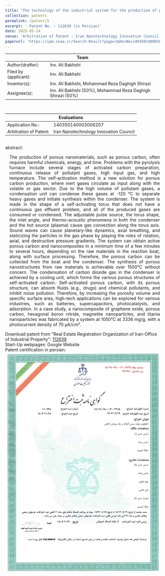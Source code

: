 ```yaml
---
title: "The technology of the industrial system for the production of plasma-based self-activated porous carbon from waste materials by utilization of induction plasma"
collection: patents
permalink: /patent/5
excerpt: ' Patent No. : 112639 (in Persian)'
date: 2025-05-14
venue: 'Arbitration of Patent : Iran Nanotechnology Innovation Council'
paperurl: 'https://ipm.ssaa.ir/Search-Result?page=1&DecNo=140350140003006207&RN=112639'
---
```

 <table>
  <tr>
    <th colspan="2" style="text-align:center; border-bottom-style:solid; border-bottom-width:0.1em;">Team</th>
  </tr>
  <tr>
    <td>Author(drafter):</td>
    <td>Inv. Ali Bakhshi</td>
  </tr>
  <tr>
    <td>Filed by (applicant):</td>
    <td>Inv. Ali Bakhshi</td>
  </tr>
  <tr>
    <td>Inventor(s):</td>
    <td>Inv. Ali Bakhshi, Mohammad Reza Daghigh Shirazi</td>
  </tr>
  <tr>
    <td>Assignee(s):</td>
    <td>Inv. Ali Bakhshi (50%), Mohammad Reza Daghigh Shirazi (50%)</td>
  </tr>
</table>
<br>
 <table>
  <tr>
    <th colspan="2" style="text-align:center; border-bottom-style:solid; border-bottom-width:0.1em;">Evaluations</th>
  </tr>
  <tr>
    <td>Application No.:</td>
    <td>140350140003006207</td>
  </tr>
  <tr>
    <td>Arbitration of Patent:</td>
    <td>Iran Nanotechnology Innovation Council</td>
  </tr>
</table>
<br>
abstract:<br>
<p align="justify" style="padding-left: 1em">The production of porous nanomaterials, such as porous carbon, often requires harmful chemicals, 
energy, and time. Problems with the pyrolysis furnace include several stages of activated carbon preparation, continuous release of pollutant 
gases, high input gas, and high temperature. The self-activation method is a new solution for porous carbon production, where inert gases 
circulate as input along with the volatile or gas sector. Due to the high volume of pollutant gases, a condensation unit can condense 
these gases at -120 °C to separate heavy gases and initiate synthesis within the condenser. The system is made in the shape of a 
self-activating torus that does not have a continuous gas effluent problem, and all of the produced gases are consumed or condensed. 
The adjustable pulse source, the torus shape, the inlet angle, and thermo-acoustic phenomena in both the condenser and the hot source 
(plasma) cause gas convection along the torus axis. Sound waves can cause planetary-like dynamics, axial breathing, and staticizing 
the particles in the gas phase by playing the roles of rotation, axial, and destructive pressure gradients. The system can obtain 
active porous carbon and nanocomposites in a minimum time of a few minutes to several hours, depending on the raw materials in the 
reaction boat, along with surface processing. Therefore, the porous carbon can be collected from the boat and the condenser. 
The synthesis of porous nanostructures from raw materials is achievable over 1500°C without concern. The condensation of carbon 
dioxide gas in the condenser is achieved by a cooling unit, which forms the various porous structures of self-activated carbon. 
Self-activated porous carbon, with its porous structure, can absorb fluids (e.g., drugs) and chemical pollutants, and inhibit noise pollution. 
Therefore, by increasing the porosity volume and specific surface area, high-tech applications can be explored for various industries, 
such as batteries, supercapacitors, photocatalysts, and adsorption. In a case study, a nanocomposite of graphene oxide, porous carbon, 
hexagonal boron nitride, magnetite nanoparticles, and titania nanoparticles was fabricated by a system at 1050°C at 3336 mg/g, 
with a photocurrent density of 70 µA/cm².<p>

Download patent from "Real Estate Registration Organization of Iran-Office of Industrial Property": <a href="https://ipm.ssaa.ir/Search-Result?page=1&DecNo=140350140003006207&RN=112639">112639</a> <br>
 Start-Up webpages: Google Website<br>
Patent certification in persian: 
 <img src="/files/patents/patentCert110638.png" alt="Certification of The technology of the industrial system for the production of plasma-based self-activated porous carbon from waste materials by utilization of induction plasma">
